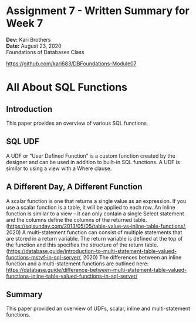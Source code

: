 # Assignment 7 - Written Summary for Week 7
**Dev:** Kari Brothers  
**Date:** August 23, 2020  
Foundations of Databases Class

https://github.com/kari683/DBFoundations-Module07

# All About SQL Functions

## Introduction
This paper provides an overview of various SQL functions.

## SQL UDF
A UDF or “User Defined Function” is a custom function created by the designer and can be used in addition to built-in SQL functions.  A UDF is similar to using a view with a Where clause.

## A Different Day, A Different Function
A scalar function is one that returns a single value as an expression. If you use a scalar function is a table, it will be applied to each row.
An inline function is similar to a view – it can only contain a single Select statement and the columns define the columns of the returned table. (https://sqlsunday.com/2013/05/05/table-value-vs-inline-table-functions/, 2020)
A multi-statement function can consist of multiple statements that are stored in a return variable. The return variable is defined at the top of the function and this specifies the structure of the return table. (https://database.guide/introduction-to-multi-statement-table-valued-functions-mstvf-in-sql-server/, 2020)
The differences between an inline function and a multi-statement functions are outlined here: https://database.guide/difference-between-multi-statement-table-valued-functions-inline-table-valued-functions-in-sql-server/

## Summary
This paper provided an overview of UDFs, scalar, inline and multi-statement functions.
